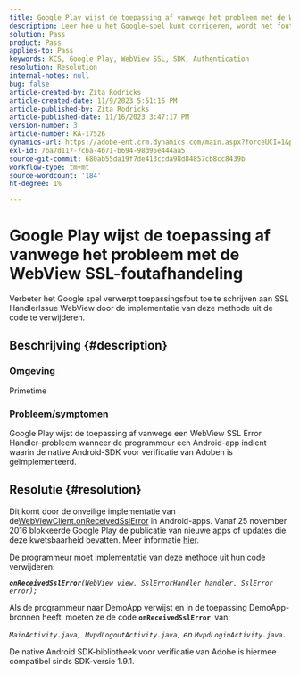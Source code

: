 ```yaml
---
title: Google Play wijst de toepassing af vanwege het probleem met de WebView SSL-foutafhandeling
description: Leer hoe u het Google-spel kunt corrigeren, wordt het foutbericht van de app afgewezen.
solution: Pass
product: Pass
applies-to: Pass
keywords: KCS, Google Play, WebView SSL, SDK, Authentication
resolution: Resolution
internal-notes: null
bug: false
article-created-by: Zita Rodricks
article-created-date: 11/9/2023 5:51:16 PM
article-published-by: Zita Rodricks
article-published-date: 11/16/2023 3:47:17 PM
version-number: 3
article-number: KA-17526
dynamics-url: https://adobe-ent.crm.dynamics.com/main.aspx?forceUCI=1&pagetype=entityrecord&etn=knowledgearticle&id=12e77291-287f-ee11-8179-6045bd006b4b
exl-id: 7ba7d117-7cba-4b71-b694-98d95e444aa5
source-git-commit: 680ab55da19f7de413ccda98d84857cb8cc8439b
workflow-type: tm+mt
source-wordcount: '184'
ht-degree: 1%

---
```


# Google Play wijst de toepassing af vanwege het probleem met de WebView SSL-foutafhandeling


Verbeter het Google spel verwerpt toepassingsfout toe te schrijven aan SSL HandlerIssue WebView door de implementatie van deze methode uit de code te verwijderen.

## Beschrijving {#description}


### <b>Omgeving</b>

Primetime



### <b>Probleem/symptomen</b>

Google Play wijst de toepassing af vanwege een WebView SSL Error Handler-probleem wanneer de programmeur een Android-app indient waarin de native Android-SDK voor verificatie van Adoben is geïmplementeerd.


## Resolutie {#resolution}


Dit komt door de onveilige implementatie van de[WebViewClient.onReceivedSslError](https://developer.android.com/reference/android/webkit/WebViewClient.html#onReceivedSslError%28android.webkit.WebView,%20android.webkit.SslErrorHandler,%20android.net.http.SslError%29) in Android-apps. Vanaf 25 november 2016 blokkeerde Google Play de publicatie van nieuwe apps of updates die deze kwetsbaarheid bevatten. Meer informatie [hier](https://support.google.com/faqs/answer/7071387?hl=en).

De programmeur moet implementatie van deze methode uit hun code verwijderen:

<b>*`onReceivedSslError`</b>`(WebView view, SslErrorHandler handler, SslError error);`*

Als de programmeur naar DemoApp verwijst en in de toepassing DemoApp-bronnen heeft, moeten ze de code <b>`onReceivedSslError `</b>van:

*`MainActivity.java, MvpdLogoutActivity.java,` en `MvpdLoginActivity.java.`*

De native Android SDK-bibliotheek voor verificatie van Adobe is hiermee compatibel sinds SDK-versie 1.9.1.
